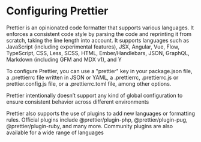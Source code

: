 # Configuring Prettier

Prettier is an opinionated code formatter that supports various languages. It enforces a consistent code style by parsing the code and reprinting it from scratch, taking the line length into account. It supports languages such as JavaScript (including experimental features), JSX, Angular, Vue, Flow, TypeScript, CSS, Less, SCSS, HTML, Ember/Handlebars, JSON, GraphQL, Markdown (including GFM and MDX v1), and Y

To configure Prettier, you can use a "prettier" key in your package.json file, a .prettierrc file written in JSON or YAML, a .prettierrc, .prettierrc.js or prettier.config.js file, or a .prettierrc.toml file, among other options.

Prettier intentionally doesn’t support any kind of global configuration to ensure consistent behavior across different environments

Prettier also supports the use of plugins to add new languages or formatting rules. Official plugins include @prettier/plugin-php, @prettier/plugin-pug, @prettier/plugin-ruby, and many more. Community plugins are also available for a wide range of languages
